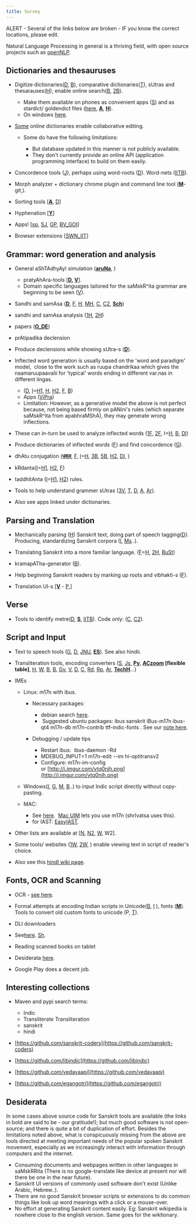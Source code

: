 ```yaml
---
title: Survey
---
```


ALERT - Several of the links below are broken - IF you know the correct locations, please edit.  

Natural Language Processing in general is a thriving field, with open source projects such as [openNLP](http://incubator.apache.org/opennlp/).

Dictionaries and thesauruses
----------------------------

- Digitize dictionaries([D](http://www.sanskrit-lexicon.uni-koeln.de/), [B](http://sanskrit1.ccv.brown.edu/tomcat/sl/Cologne)), comparative dictionaries([T](http://end.translatum.gr/wiki/%E0%A4%AA%E0%A4%A5%E0%A4%BF%E0%A4%A8%E0%A5%8D)), sUtras and thesarauses([H](http://sanskrit.uohyd.ac.in/scl/amarakosha/index.html)), enable online search([B](http://sanskrit1.ccv.brown.edu/tomcat/sl/Cologne), [2B](http://sanskrit1.ccv.brown.edu/tomcat/sl/FunderburkInterface?type=1)).

    - Make them available on phones as convenient apps ([S](http://sparshapps.com/)) and as stardict/ goldendict files ([here](https://sites.google.com/site/sanskritcode/dictionaries), **[A](http://www.aupasana.com/stardict)**, **[H](http://sanskrit.inria.fr/goldendict.html)**).
    - On windows [here](https://sourceforge.net/projects/sandic/files/stats/timeline?dates=2012-03-01+to+2017-04-24).

- [Some](http://spokensanskrit.de/) online dictionaries enable collaborative editing.

    - Some do have the following limitations:
    
        *   But database updated in this manner is not publicly available.
        *   They don't currently provide an online API (application programming interface) to build on them easily.

- Concordence tools ([J](http://www.antlab.sci.waseda.ac.jp/software.html)), perhaps using word-roots ([D](http://kjc-fs-cluster.kjc.uni-heidelberg.de/dcs/)[](http://www.antlab.sci.waseda.ac.jp/software.html)). Word-nets ([IITB](http://www.cfilt.iitb.ac.in/wordnet/webswn/)).
- Morph analyzer + dictionary chrome plugin and command line tool (**[M](http://morph.diglossa.org/sa)**-git,).
- Sorting tools \[[**A**](http://anubhav-chattoraj.github.io/indic-tools/devanagari_sorter/), [D](https://docs.google.com/document/d/1t5tWom5GcZIA4TY0U_h84MRdGl4gghQugyti7vacoJA/edit#)\]
- Hyphenation \[[**Y**](https://github.com/ekmett/hyphenation/blob/master/data/hyph-sa.lic.txt)\]
- Apps! \[[sp](http://sparshapps.com/), [SJ](https://play.google.com/store/apps/developer?id=Srujan+Jha), [GP](https://play.google.com/store/search?q=sanskrit&c=apps&docType=1&sp=CAFiCgoIc2Fuc2tyaXR6BRgAwAECigECCAE%3D:S:ANO1ljKT9XE), [BV_GOI](http://sanskrit.bharatavani.in/it-tools/)\]
- Browser extensions \[[SWN_IIT](https://chrome.google.com/webstore/detail/sanskrit-wordnet/aekdldgbleokkpbekjpamfcgoaaggffi/related)\]

Grammar: word generation and analysis
-------------------------------------

- General aShTAdhyAyI simulation ([**aruNa**](https://github.com/sanskrit/vyakarana), )

    - pratyAhAra-tools \[**[D](https://github.com/drdhaval2785/pratyahara/tree/master), [V](http://sanskritnlp.appspot.com/forms/pratyAhAra.htm)**\].
    - Domain specific languages tailored for the saMskR^ita grammar are beginning to be seen ([V](https://github.com/vasya10/samskritam)).

- Sandhi and samAsa (**[D](http://www.sanskritworld.in/sanskrittool/sandhi.html)**, [F](http://sanskrit.inria.fr/DICO/grammar.html), [H](http://sanskrit.uohyd.ac.in/scl/sandhi/index.html), [MH](http://sanskrit.uohyd.ac.in/%7Ekarunakara/android/Samsaadhani.apk), [C](http://sktutils.com/pratyaharaAction.do), [C2](http://sarovar.org/projects/sandhiprogram/), **[Sch](https://github.com/funderburkjim/ScharfSandhi)**)

- sandhi and samAsa analysis ([1H](http://sanskrit.uohyd.ac.in/Heritage/DICO/reader.html), [2H](http://sanskrit.uohyd.ac.in/scl/sandhi_splitter/index.html))

- papers (**[O_DE](https://groups.google.com/d/msg/sanskrit-programmers/Ms3Fdv-axMw/3-0-5jEdDQAJ)**)

- prAtipadika declension

- Produce declensions while showing sUtra-s (**[D](http://lanover.com/lan/sanskrit/subanta.html)**).  
    
- Inflected word generation is usually based on the 'word and paradigm' model,  close to the work such as ruupa chandrikaa which gives the naamaruupaavalii for 'typical' words ending in different var.nas in different lingas.

    - ([D](http://www.sanskrit-lexicon.uni-koeln.de/work/fflex/index.html), [I](http://tdil-dc.in/san/skt_gen/generators.html)=[H1](http://sanskrit.uohyd.ac.in/lang_tech/21st-oct/downloads.html), [H](http://sanskrit.uohyd.ac.in/scl/ashtadhyayi_simulator/index.html), [H2](http://sanskrit.uohyd.ac.in/scl/skt_gen/generators.html), [F](http://sanskrit.inria.fr/DICO/grammar.html), [B](http://sanskrit1.ccv.brown.edu/tomcat/sl/NominalMorphology))
    - Apps ([ViPra](https://plus.google.com/113859883459735318216/posts/Bcv6wpT3qcA))
    - Limitation: However, as a generative model the above is not perfect because, not being based firmly on pANini's rules (which separate saMskR^ita from apabhraMShA), they may generate wrong inflections.

- These can in-turn be used to analyze inflected words ([1F](http://sanskrit.uohyd.ac.in/Heritage/DICO/index.html#stemmer), [2F](http://sanskrit.inria.fr/DICO/index.html#stemmer), I=[H](http://sanskrit.uohyd.ac.in/scl/morph/index.html), [B](http://sanskrit1.ccv.brown.edu/tomcat/sl/FunderburkInterface?type=2), [Dl](http://sanskrit.jnu.ac.in/subanta/rsubanta.jsp))
- Produce dictionaries of inflected words ([F](http://sanskrit.inria.fr/DATA/XML/)) and find concordence ([G](http://kjc-fs-cluster.kjc.uni-heidelberg.de/dcs/index.php)).

- dhAtu conjugation (**[धवल](http://www.sanskritworld.in/sanskrittool/SanskritVerb/tiGanta.html)**, [F](http://sanskrit.inria.fr/DICO/grammar.html), [I](http://tdil-dc.in/san/skt_gen/verb/verb_gen.html)=[H](http://sanskrit.uohyd.ac.in/Heritage/DICO/grammar.html#roots), [3B](http://sanskrit1.ccv.brown.edu/tomcat/sl/VerbalMorphology), [5B](http://sanskrit1.ccv.brown.edu/Sanskrit/software/gshell/index2.html), [H2](http://sanskrit.uohyd.ac.in/scl/skt_gen/generators.html), [Dl](http://sanskrit.jnu.ac.in/tinanta/tinanta.jsp?t=164), )
- kRdanta([I](http://tdil-dc.in/san/skt_gen/kqw/kqw_gen.html)=[H1](http://sanskrit.uohyd.ac.in/lang_tech/21st-oct/downloads.html), [H2](http://sanskrit.uohyd.ac.in/scl/skt_gen/generators.html), [F](http://sanskrit.inria.fr/DICO/grammar.html))
- taddhitAnta ([I](http://tdil-dc.in/san/skt_gen/waxXiwa/waxXiwa_gen.html)=[H1](http://sanskrit.uohyd.ac.in/lang_tech/21st-oct/downloads.html), [H2](http://sanskrit.uohyd.ac.in/scl/skt_gen/generators.html)) rules.
- Tools to help understand grammer sUtras ([3V](http://sanskritdocuments.org/learning_tools/AshtadyaayiSuutrapaaThaHAlphabeticalandNumericalarrangement.xlsx), [T](http://www.taralabalu.org/panini/), [D](http://sanskrit.sai.uni-heidelberg.de/Panini/HTML/list_all_rules.html), [A](http://www.avg-sanskrit.org/avgupload/sutras/1-1-1.html), [Ar](http://www.sanskrit-sanscrito.com.ar/en/essentials_software/index2_software.shtml)).
- Also see apps linked under dictionaries.

Parsing and Translation
-----------------------

- Mechanically parsing ([H](http://sanskrit.uohyd.ac.in/Heritage/DICO/reader.html)) Sanskrit text, doing part of speech tagging([D](http://kjc-fs-cluster.kjc.uni-heidelberg.de/dcs/index.php)). Producing, standardizing Sanskrit corpora ([I](http://tdil.mit.gov.in/pdf/speech%20corpora/TTS%20Corpus%20specification.pdf), [Ms](http://www.ldc.upenn.edu/Catalog/CatalogEntry.jsp?catalogId=LDC2011T04)..).  
    
- Translating Sanskrit into a more familiar language. ([F](http://sanskrit.inria.fr/%7Eanusaaraka/sanskrit/sankshipt_ramayan/)=[H](http://sanskrit.uohyd.ac.in/%7Eanusaaraka/sanskrit/sampark/), [2H](http://sanskrit.uohyd.ac.in/scl/SHMT/shmt.html), [BuSt](https://www.youtube.com/watch?v=_9D4_L9yllk#t=422))
- kramapATha-generator ([B](http://sanskrit1.ccv.brown.edu/tomcat/sl/Kramapatha)).
- Help beginning Sanskrit readers by marking up roots and vibhakti-s ([F](http://sanskrit.inria.fr/DICO/reader.en.html)).
- Translation UI-s \[[**V**](http://docs.translatehouse.org/projects/virtaal/en/latest/using_virtaal.html) \- [P](https://discourse.suttacentral.net/t/translating-the-four-nikayas/341),\]

Verse
-----

- Tools to identify metre([D](http://sanskrit.sai.uni-heidelberg.de/Chanda/HTML/list_all.html), [**S**](http://sanskritmetres.appspot.com/), [IITB](http://www.cfilt.iitb.ac.in/mitweb/)). Code only: ([C](http://sktutils.com/metricAnalyzerAction.do), [C2](http://code.google.com/p/sktutilities/)).

Script and Input
----------------

- Text to speech tools ([G](http://translate.google.com/#hi/en/%E0%A4%A4%E0%A4%A4%E0%A5%8B%20%E0%A4%B0%E0%A4%BE%E0%A4%B5%E0%A4%A3%E0%A4%A8%E0%A5%80%E0%A4%A4%E0%A4%BE%E0%A4%AF%E0%A4%BE%E0%A4%83%20%E0%A4%B8%E0%A5%80%E0%A4%A4%E0%A4%BE%E0%A4%AF%E0%A4%BE%E0%A4%83%20%E0%A4%B6%E0%A4%A4%E0%A5%8D%E0%A4%B0%E0%A5%81%E0%A4%95%E0%A4%B0%E0%A5%8D%E0%A4%B6%E0%A4%A8%E0%A4%83%20%E0%A5%A4%0A%E0%A4%87%E0%A4%AF%E0%A5%87%E0%A4%B7%20%E0%A4%AA%E0%A4%A6%E0%A4%AE%E0%A4%A8%E0%A5%8D%E0%A4%B5%E0%A5%87%E0%A4%B7%E0%A5%8D%E0%A4%9F%E0%A5%81%E0%A4%82%20%E0%A4%9A%E0%A4%BE%E0%A4%B0%E0%A4%A3%E0%A4%BE%E0%A4%9A%E0%A4%B0%E0%A4%BF%E0%A4%A4%E0%A5%87%20%E0%A4%AA%E0%A4%A5%E0%A4%BF%20%E0%A5%A4%E0%A5%A4), [D](http://dhvani.sourceforge.net/), [JNU](https://groups.google.com/forum/#!topic/sanskrit-programmers/q88i732oruU), [**ES**](http://sourceforge.net/projects/espeak/?source=typ_redirect)). See also hindii.
- Transliteration tools, encoding converters ([S](http://shreevatsa.appspot.com/sanskrit/transliterate.html), [Js](http://learnsanskrit.org/tools/sanscript), [**Py**](https://github.com/sanskrit/detect.py), **[ACzoom](https://www.aczoom.com/itrans/online/) \[flexible table\]**, [H](http://sanskrit.uohyd.ac.in/scl/transliteration/), [W](https://github.com/wikimedia/jquery.ime/), [B](http://sanskrit1.ccv.brown.edu/tomcat/sl/TranscodeText), [B](http://sanskrit1.ccv.brown.edu/Sanskrit/SanskritTransliterate/index2.html), [Gv](http://www.granthamandira.com/diCrunch/diCrunch.php), [V](http://www.virtualvinodh.com/aksaramukha), [D](http://www.aai.uni-hamburg.de/indtib/INDOLIPI/Indolipi.htm), [C](http://sktutils.com/), [Rd](http://rishida.net/scripts/uniview/), [Rp](http://people.w3.org/rishida/scripts/pickers/devanagari/), [Ar](http://www.sanskrit-sanscrito.com.ar/en/essentials_software/index2_software.shtml), **[TechH](https://sites.google.com/site/technicalhindi/home/converters)**...)
- IMEs

    - Linux: m17n with ibus.
    
        - Necessary packages:
        
            *   debian search [here](https://packages.debian.org/search?searchon=names&keywords=m17n).
            *    Suggested ubuntu packages: ibus sanskrit iBus-m17n ibus-qt4 m17n-db m17n-contrib ttf-indic-fonts . See our [note here](https://sites.google.com/site/sanskritcode/optitrans).
    
        - Debugging / update tips
        
            - Restart ibus:  ibus-daemon -Rd
            - MDEBUG_INPUT=1 m17n-edit --im hi-optitransv2
            - Configure: m17n-im-config or [http://i.imgur.com/vtq0njh.png](http://i.imgur.com/vtq0njh.png)

    - Windows([I](http://en.wikipedia.org/wiki/Intelligent_Input_Bus), [G](http://www.google.com/ime/transliteration/), [M](http://specials.msn.co.in/ilit/WebEmbed.aspx?language=Kannada), [B](https://sites.google.com/site/bhashaime/)..) to input Indic script directly without copy-pasting.

    - MAC:  
        
        - See [here](http://www.hpnadig.net/blog/typing-kannada-mac-uim-and-m17n-mac-os-x).  [Mac UIM](http://code.google.com/p/macuim/) lets you use m17n (shrIvatsa uses this).
        - for IAST: [EasyIAST](https://shreevatsa.wordpress.com/2013/01/22/a-better-keyboard-layout-for-typing-iast-on-mac-os-x-based-on-easyunicode/).

- Other lists are available at \[[N](http://sanskritdocuments.org/processing_tools/), [N2](http://sanskritlinks.blogspot.com/2010_03_01_archive.html), [W](http://hi.wikipedia.org/wiki/Hindi_Computing_Resources_on_the_Internet#Hindi_Text_Analysis.2C_Text_Processing_and_Concordance), W2\].

- Some tools/ websites ([1W](http://sahityam.net/wiki/Main_Page), [2W](http://stotrasamhita.net/wiki/Main_Page), ) enable viewing text in script of reader's choice.
- Also see this [hindI wiki page](http://hi.wikipedia.org/wiki/%E0%A4%B5%E0%A4%BF%E0%A4%95%E0%A4%BF%E0%A4%AA%E0%A5%80%E0%A4%A1%E0%A4%BF%E0%A4%AF%E0%A4%BE:%E0%A4%87%E0%A4%A3%E0%A5%8D%E0%A4%9F%E0%A4%B0%E0%A4%A8%E0%A5%87%E0%A4%9F_%E0%A4%AA%E0%A4%B0_%E0%A4%B9%E0%A4%BF%E0%A4%A8%E0%A5%8D%E0%A4%A6%E0%A5%80_%E0%A4%95%E0%A5%87_%E0%A4%B8%E0%A4%BE%E0%A4%A7%E0%A4%A8#Hindi_Text_to_Speech_.28_TTS_.29_and_Speech_to_Text_Tools).

Fonts, OCR and Scanning
-----------------------

- OCR - [see here](https://sites.google.com/site/sanskritcode/ocr/1-ocr-ing).
- Formal attempts at encoding Indian scripts in Unicode([B](http://sanskrit1.ccv.brown.edu/tomcat/sl/ScriptTable), [I](http://tdil.mit.gov.in/Request_Feedback/Grantha.aspx) ), fonts ([**M**](http://svayambhava.org/index.php/en/)). Tools to convert old custom fonts to unicode (P, [T](http://hindi-store.tipsadda.com/2010/11/all-hindi-font-converters.html)).
- DLI downloaders

- See[here](http://sanskritdocuments.org/scannedbooks/). [Sh](https://github.com/sanskrit-coders/DLI-tools).

- Reading scanned books on tablet

- Desiderata [here](https://www.facebook.com/vishvas.vasuki/posts/10152929928722989?comment_id=10152930576477989&offset=0&total_comments=4&notif_t=feed_comment).
- Google Play does a decent job.

Interesting collections
-----------------------

*   Maven and pypi search terms:

    *   Indic
    *   Transliterate Transliteration
    *   sanskrit
    *   hindi

*   [https://github.com/sanskrit-coders](https://github.com/sanskrit-coders)
*   [https://github.com/libindic](https://github.com/libindic)
*   [https://github.com/vedavaapi](https://github.com/vedavaapi)
*   [https://github.com/egangotri](https://github.com/egangotri)

Desiderata
----------

In some cases above source code for Sanskrit tools are available (the links in bold are said to be - our gratitude!); but much good software is not open-source; and there is quite a bit of duplication of effort. Besides the limitations noted above, what is conspicuously missing from the above are tools directed at meeting important needs of the popular spoken Sanskrit movement, especially as we increasingly interact with information through computers and the internet.  

- Consuming documents and webpages written in other languages in saMskRRita (There is no google-translate like device at present nor will there be one in the near future).
- Sanskrit UI versions of commonly used software don't exist (Unlike Arabic, Hebrew..).
- There are no good Sanskrit browser scripts or extensions to do common things like look up word meanings with a click or a mouse-over.
- No effort at generating Sanskrit content easily. Eg: Sanskrit wikipedia is nowhere close to the english version. Same goes for the wiktionary.